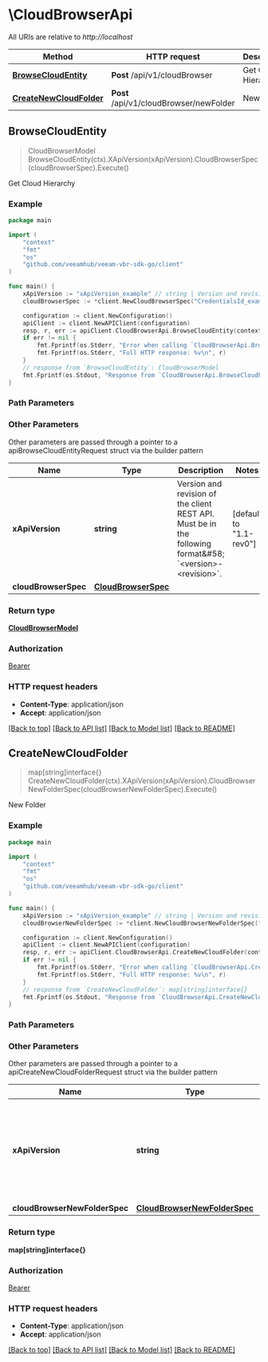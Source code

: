 # \CloudBrowserApi

All URIs are relative to *http://localhost*

Method | HTTP request | Description
------------- | ------------- | -------------
[**BrowseCloudEntity**](CloudBrowserApi.md#BrowseCloudEntity) | **Post** /api/v1/cloudBrowser | Get Cloud Hierarchy
[**CreateNewCloudFolder**](CloudBrowserApi.md#CreateNewCloudFolder) | **Post** /api/v1/cloudBrowser/newFolder | New Folder



## BrowseCloudEntity

> CloudBrowserModel BrowseCloudEntity(ctx).XApiVersion(xApiVersion).CloudBrowserSpec(cloudBrowserSpec).Execute()

Get Cloud Hierarchy



### Example

```go
package main

import (
    "context"
    "fmt"
    "os"
    "github.com/veeamhub/veeam-vbr-sdk-go/client"
)

func main() {
    xApiVersion := "xApiVersion_example" // string | Version and revision of the client REST API. Must be in the following format&#58; `<version>-<revision>`. (default to "1.1-rev0")
    cloudBrowserSpec := *client.NewCloudBrowserSpec("CredentialsId_example", client.ECloudServiceType("AzureBlob")) // CloudBrowserSpec |  (optional)

    configuration := client.NewConfiguration()
    apiClient := client.NewAPIClient(configuration)
    resp, r, err := apiClient.CloudBrowserApi.BrowseCloudEntity(context.Background()).XApiVersion(xApiVersion).CloudBrowserSpec(cloudBrowserSpec).Execute()
    if err != nil {
        fmt.Fprintf(os.Stderr, "Error when calling `CloudBrowserApi.BrowseCloudEntity``: %v\n", err)
        fmt.Fprintf(os.Stderr, "Full HTTP response: %v\n", r)
    }
    // response from `BrowseCloudEntity`: CloudBrowserModel
    fmt.Fprintf(os.Stdout, "Response from `CloudBrowserApi.BrowseCloudEntity`: %v\n", resp)
}
```

### Path Parameters



### Other Parameters

Other parameters are passed through a pointer to a apiBrowseCloudEntityRequest struct via the builder pattern


Name | Type | Description  | Notes
------------- | ------------- | ------------- | -------------
 **xApiVersion** | **string** | Version and revision of the client REST API. Must be in the following format&amp;#58; &#x60;&lt;version&gt;-&lt;revision&gt;&#x60;. | [default to &quot;1.1-rev0&quot;]
 **cloudBrowserSpec** | [**CloudBrowserSpec**](CloudBrowserSpec.md) |  | 

### Return type

[**CloudBrowserModel**](CloudBrowserModel.md)

### Authorization

[Bearer](../README.md#Bearer)

### HTTP request headers

- **Content-Type**: application/json
- **Accept**: application/json

[[Back to top]](#) [[Back to API list]](../README.md#documentation-for-api-endpoints)
[[Back to Model list]](../README.md#documentation-for-models)
[[Back to README]](../README.md)


## CreateNewCloudFolder

> map[string]interface{} CreateNewCloudFolder(ctx).XApiVersion(xApiVersion).CloudBrowserNewFolderSpec(cloudBrowserNewFolderSpec).Execute()

New Folder



### Example

```go
package main

import (
    "context"
    "fmt"
    "os"
    "github.com/veeamhub/veeam-vbr-sdk-go/client"
)

func main() {
    xApiVersion := "xApiVersion_example" // string | Version and revision of the client REST API. Must be in the following format&#58; `<version>-<revision>`. (default to "1.1-rev0")
    cloudBrowserNewFolderSpec := *client.NewCloudBrowserNewFolderSpec("CredentialsId_example", client.ECloudServiceType("AzureBlob"), "NewFolderName_example") // CloudBrowserNewFolderSpec |  (optional)

    configuration := client.NewConfiguration()
    apiClient := client.NewAPIClient(configuration)
    resp, r, err := apiClient.CloudBrowserApi.CreateNewCloudFolder(context.Background()).XApiVersion(xApiVersion).CloudBrowserNewFolderSpec(cloudBrowserNewFolderSpec).Execute()
    if err != nil {
        fmt.Fprintf(os.Stderr, "Error when calling `CloudBrowserApi.CreateNewCloudFolder``: %v\n", err)
        fmt.Fprintf(os.Stderr, "Full HTTP response: %v\n", r)
    }
    // response from `CreateNewCloudFolder`: map[string]interface{}
    fmt.Fprintf(os.Stdout, "Response from `CloudBrowserApi.CreateNewCloudFolder`: %v\n", resp)
}
```

### Path Parameters



### Other Parameters

Other parameters are passed through a pointer to a apiCreateNewCloudFolderRequest struct via the builder pattern


Name | Type | Description  | Notes
------------- | ------------- | ------------- | -------------
 **xApiVersion** | **string** | Version and revision of the client REST API. Must be in the following format&amp;#58; &#x60;&lt;version&gt;-&lt;revision&gt;&#x60;. | [default to &quot;1.1-rev0&quot;]
 **cloudBrowserNewFolderSpec** | [**CloudBrowserNewFolderSpec**](CloudBrowserNewFolderSpec.md) |  | 

### Return type

**map[string]interface{}**

### Authorization

[Bearer](../README.md#Bearer)

### HTTP request headers

- **Content-Type**: application/json
- **Accept**: application/json

[[Back to top]](#) [[Back to API list]](../README.md#documentation-for-api-endpoints)
[[Back to Model list]](../README.md#documentation-for-models)
[[Back to README]](../README.md)

